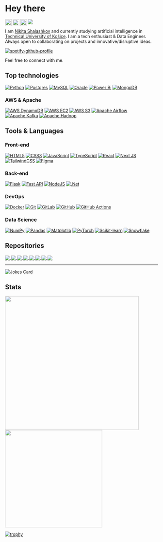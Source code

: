 # Hey there

<a href="https://www.instagram.com/it_shalash/">
  <img align="left" alt="Nikita's Instagram" width="22px" src="https://raw.githubusercontent.com/hussainweb/hussainweb/main/icons/instagram.png" />
</a>
<a href="https://discordapp.com/users/237980256848445440/">
  <img align="left" alt="Nikita's Discord" width="22px" src="https://raw.githubusercontent.com/peterthehan/peterthehan/master/assets/discord.svg" />
</a>
<a href="https://www.linkedin.com/in/nikita-shalashkov/">
  <img align="left" alt="Nikita's LinkedIN" width="22px" src="https://raw.githubusercontent.com/peterthehan/peterthehan/master/assets/linkedin.svg" />
</a>

![](https://komarev.com/ghpvc/?username=CoolmixZero&theme=github_dark )

I am [Nikita Shalashkov](https://github.com/CoolmixZero/CoolmixZero/blob/main/Nikita's%20Resume.pdf) and currently studying artificial intelligence in [Technical University of Košice](https://www.tuke.sk/wps/portal/tuke/!ut/p/z1/dYzBCoJAFEW_xmW-h40i7QbaJGpCgfY2oTGOos3IzNRAX5_QKqi7O5dzLxA0QKp9jrJ1o1btvPKFkmvOYxZlDItjmkTIq8O53LOiKmOEGghoVfBPOEIGJGfdfd646rapBDKiF0aY8GHWenBusbsAA_Teh1JrOYvwpu8B_poM2jpovk042QmWSb1yUW_eltIJvg!!/dz/d5/L0lHSkovd0RNQU5rQUVnQSEhLzROVkUvZW4!/). 
I am a tech enthusiast & Data Engineer. Always open to collaborating on projects and innovative/disruptive ideas. 

[![spotify-github-profile](https://spotify-github-profile.vercel.app/api/view?uid=gw9w028pxdom49dvfsd889zlo&cover_image=true&theme=natemoo-re&show_offline=false&background_color=121212&interchange=false&bar_color=53b14f&bar_color_cover=true)](https://github.com/CoolmixZero/spotify-github-profile)

Feel free to connect with me.

## Top technologies
[![Python](https://img.shields.io/badge/python-3670A0?style=for-the-badge&logo=python&logoColor=ffdd54)](https://github.com/CoolmixZero?tab=repositories)
[![Postgres](https://img.shields.io/badge/postgres-%23316192.svg?style=for-the-badge&logo=postgresql&logoColor=white)](https://github.com/CoolmixZero?tab=repositories)
[![MySQL](https://img.shields.io/badge/mysql-%2300f.svg?style=for-the-badge&logo=mysql&logoColor=white)](https://github.com/CoolmixZero?tab=repositories)
[![Oracle](https://img.shields.io/badge/Oracle-F80000.svg?style=for-the-badge&logo=Oracle&logoColor=white)](https://github.com/CoolmixZero?tab=repositories)
[![Power Bi](https://img.shields.io/badge/power_bi-F2C811?style=for-the-badge&logo=powerbi&logoColor=black)](https://github.com/CoolmixZero?tab=repositories)
[![MongoDB](https://img.shields.io/badge/MongoDB-%234ea94b.svg?style=for-the-badge&logo=mongodb&logoColor=white)](https://github.com/CoolmixZero?tab=repositories)

### AWS & Apache
[![AWS DynamoDB](https://img.shields.io/badge/Amazon%20DynamoDB-4053D6.svg?style=for-the-badge&logo=Amazon-DynamoDB&logoColor=white)](https://github.com/CoolmixZero?tab=repositories)
[![AWS EC2](https://img.shields.io/badge/Amazon%20EC2-FF9900.svg?style=for-the-badge&logo=Amazon-EC2&logoColor=white)](https://github.com/CoolmixZero?tab=repositories)
[![AWS S3](https://img.shields.io/badge/Amazon%20S3-569A31.svg?style=for-the-badge&logo=Amazon-S3&logoColor=white)](https://github.com/CoolmixZero?tab=repositories)
[![Apache Airflow](https://img.shields.io/badge/Apache%20Airflow-017CEE.svg?style=for-the-badge&logo=Apache-Airflow&logoColor=white)](https://github.com/CoolmixZero?tab=repositories)
[![Apache Kafka](https://img.shields.io/badge/Apache%20Kafka-231F20.svg?style=for-the-badge&logo=Apache-Kafka&logoColor=white)](https://github.com/CoolmixZero?tab=repositories)
[![Apache Hadoop](https://img.shields.io/badge/Apache%20Hadoop-66CCFF.svg?style=for-the-badge&logo=Apache-Hadoop&logoColor=black)](https://github.com/CoolmixZero?tab=repositories)

## Tools & Languages
### Front-end
[![HTML5](https://img.shields.io/badge/html5-%23E34F26.svg?style=for-the-badge&logo=html5&logoColor=white)](https://github.com/CoolmixZero?tab=repositories)
[![CSS3](https://img.shields.io/badge/css3-%231572B6.svg?style=for-the-badge&logo=css3&logoColor=white)](https://github.com/CoolmixZero?tab=repositories)
[![JavaScript](https://img.shields.io/badge/javascript-%23323330.svg?style=for-the-badge&logo=javascript&logoColor=%23F7DF1E)](https://github.com/CoolmixZero?tab=repositories)
[![TypeScript](https://img.shields.io/badge/typescript-%23007ACC.svg?style=for-the-badge&logo=typescript&logoColor=white)](https://github.com/CoolmixZero?tab=repositories)
[![React](https://img.shields.io/badge/react-%2320232a.svg?style=for-the-badge&logo=react&logoColor=%2361DAFB)](https://github.com/CoolmixZero?tab=repositories)
[![Next JS](https://img.shields.io/badge/Next-black?style=for-the-badge&logo=next.js&logoColor=white)](https://github.com/CoolmixZero?tab=repositories)
[![TailwindCSS](https://img.shields.io/badge/tailwindcss-%2338B2AC.svg?style=for-the-badge&logo=tailwind-css&logoColor=white)](https://github.com/CoolmixZero?tab=repositories)
[![Figma](https://img.shields.io/badge/figma-%23F24E1E.svg?style=for-the-badge&logo=figma&logoColor=white)](https://github.com/CoolmixZero?tab=repositories)

### Back-end
[![Flask](https://img.shields.io/badge/Flask-000000.svg?style=for-the-badge&logo=Flask&logoColor=white)](https://github.com/CoolmixZero?tab=repositories)
[![Fast API](https://img.shields.io/badge/FastAPI-009688.svg?style=for-the-badge&logo=FastAPI&logoColor=white)](https://github.com/CoolmixZero?tab=repositories)
[![NodeJS](https://img.shields.io/badge/node.js-6DA55F?style=for-the-badge&logo=node.js&logoColor=white)](https://github.com/CoolmixZero?tab=repositories)
[![.Net](https://img.shields.io/badge/.NET-5C2D91?style=for-the-badge&logo=.net&logoColor=white)](https://github.com/CoolmixZero?tab=repositories)

### DevOps
[![Docker](https://img.shields.io/badge/docker-%230db7ed.svg?style=for-the-badge&logo=docker&logoColor=white)](https://github.com/CoolmixZero?tab=repositories)
[![Git](https://img.shields.io/badge/git-%23F05033.svg?style=for-the-badge&logo=git&logoColor=white)](https://github.com/CoolmixZero?tab=repositories)
[![GitLab](https://img.shields.io/badge/GitLab-FC6D26.svg?style=for-the-badge&logo=GitLab&logoColor=white)](https://github.com/CoolmixZero?tab=repositories)
[![GitHub](https://img.shields.io/badge/github-%23121011.svg?style=for-the-badge&logo=github&logoColor=white)](https://github.com/CoolmixZero?tab=repositories)
[![GitHub Actions](https://img.shields.io/badge/github%20actions-%232671E5.svg?style=for-the-badge&logo=githubactions&logoColor=white)](https://github.com/CoolmixZero?tab=repositories)

### Data Science
[![NumPy](https://img.shields.io/badge/numpy-%23013243.svg?style=for-the-badge&logo=numpy&logoColor=white)](https://github.com/CoolmixZero?tab=repositories)
[![Pandas](https://img.shields.io/badge/pandas-%23150458.svg?style=for-the-badge&logo=pandas&logoColor=white)](https://github.com/CoolmixZero?tab=repositories)
[![Matplotlib](https://img.shields.io/badge/Matplotlib-%23ffffff.svg?style=for-the-badge&logo=Matplotlib&logoColor=black)](https://github.com/CoolmixZero?tab=repositories)
[![PyTorch](https://img.shields.io/badge/PyTorch-EE4C2C.svg?style=for-the-badge&logo=PyTorch&logoColor=white)](https://github.com/CoolmixZero?tab=repositories)
[![Scikit-learn](https://img.shields.io/badge/scikitlearn-F7931E.svg?style=for-the-badge&logo=scikit-learn&logoColor=white)](https://github.com/CoolmixZero?tab=repositories)
[![Snowflake](https://img.shields.io/badge/Snowflake-29B5E8.svg?style=for-the-badge&logo=Snowflake&logoColor=white)](https://github.com/CoolmixZero?tab=repositories)
  
## Repositories

<a href="https://github.com/CoolmixZero/yclients-api-python">
  <img align="center" src="https://github-readme-stats.vercel.app/api/pin/?username=CoolmixZero&repo=yclients-api-python&icon_color=F5EB72&title_color=fffa86&hide_border=true&theme=github_dark" />
</a>
<a href="https://github.com/CoolmixZero/hackathon-challenge">
  <img align="center" src="https://github-readme-stats.vercel.app/api/pin/?username=CoolmixZero&repo=hackme-2023&icon_color=F5EB72&title_color=fffa86&hide_border=true&theme=github_dark" />
</a>
<a href="https://github.com/CoolmixZero/hackathon-challenge">
  <img align="center" src="https://github-readme-stats.vercel.app/api/pin/?username=CoolmixZero&repo=hackathon-challenge&icon_color=F5EB72&title_color=fffa86&hide_border=true&theme=github_dark" />
</a>
<a href="https://github.com/CoolmixZero/calculator-pyside6">
  <img align="center" src="https://github-readme-stats.vercel.app/api/pin/?username=CoolmixZero&repo=calculator-pyside6&hide_border=true&theme=github_dark" />
</a>
<a href="https://github.com/CoolmixZero/telebot-helperbot">
  <img align="center" src="https://github-readme-stats.vercel.app/api/pin/?username=CoolmixZero&repo=telebot-helperbot&hide_border=true&theme=github_dark" />
</a>
<a href="https://github.com/CoolmixZero/flappy-bird-ai">
  <img align="center" src="https://github-readme-stats.vercel.app/api/pin/?username=CoolmixZero&repo=flappy-bird-ai&hide_border=true&theme=github_dark" />
</a>
<a href="https://github.com/CoolmixZero/image-to-ascii">
  <img align="center" src="https://github-readme-stats.vercel.app/api/pin/?username=CoolmixZero&repo=image-to-ascii&hide_border=true&theme=github_dark" />
</a>
<a href="https://github.com/CoolmixZero/postgres-challenge">
  <img align="center" src="https://github-readme-stats.vercel.app/api/pin/?username=CoolmixZero&repo=postgres-challenge&hide_border=true&theme=github_dark" />
</a>

____
![Jokes Card](https://readme-jokes.vercel.app/api?hideBorder&theme=algolia&bgColor=00000000)

## Stats

<a href="https://github.com/CoolmixZero?tab=repositories">
  <img width=440 src="https://github-readme-stats.vercel.app/api?username=CoolmixZero&hide_border=true&show_icons=true&count_private=true&theme=github_dark" />
</a>
<a href="https://github.com/CoolmixZero?tab=repositories">
  <img width=320 src="https://github-readme-stats.vercel.app/api/top-langs/?username=CoolmixZero&hide_border=true&layout=compact&count_private=true&theme=github_dark" />
</a>

[![trophy](https://github-profile-trophy.vercel.app/?username=CoolmixZero&title=MultiLanguage,Commits,Stars,PullRequest,Repositories,Followers&theme=darkhub&no-frame=true)](https://github.com/CoolmixZero?tab=repositories)

